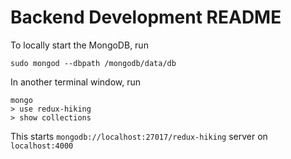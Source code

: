 # Backend Development README

To locally start the MongoDB, run

```
sudo mongod --dbpath /mongodb/data/db
```

In another terminal window, run

```
mongo
> use redux-hiking
> show collections
```

This starts `mongodb://localhost:27017/redux-hiking` server on `localhost:4000`